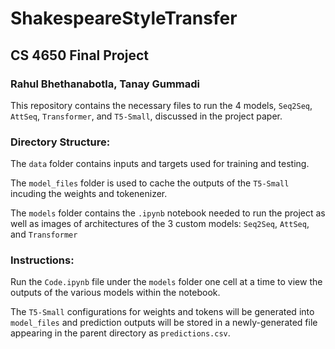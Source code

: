 # ShakespeareStyleTransfer

## CS 4650 Final Project
### Rahul Bhethanabotla, Tanay Gummadi

This repository contains the necessary files to run the 4 models, `Seq2Seq`, `AttSeq`, `Transformer`, and `T5-Small`, discussed in the project paper.

### Directory Structure:

The `data` folder contains inputs and targets used for training and testing.

The `model_files` folder is used to cache the outputs of the `T5-Small` incuding the weights and tokenenizer.

The `models` folder contains the `.ipynb` notebook needed to run the project as well as images of architectures of the 3 custom models: `Seq2Seq`, `AttSeq`, and `Transformer`

### Instructions:

Run the `Code.ipynb` file under the `models` folder one cell at a time to view the outputs of the various models within the notebook. 

The `T5-Small` configurations for weights and tokens will be generated into `model_files` and prediction outputs will be stored in a newly-generated file appearing in the parent directory as `predictions.csv`. 


